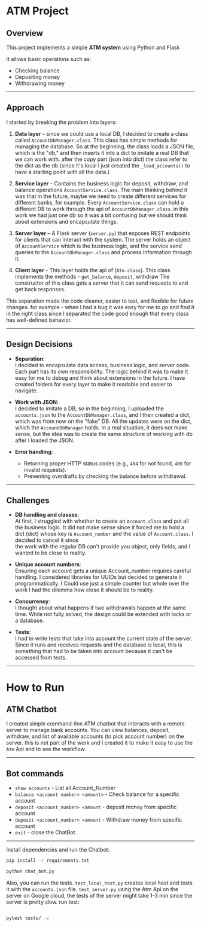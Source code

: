 # ATM Project

## Overview
This project implements a simple **ATM system** using Python and Flask


It allows basic operations such as:
- Checking balance
- Depositing money
- Withdrawing money


---

## Approach
I started by breaking the problem into layers:

1. **Data layer** – since we could use a local DB, I decided to create a class called `AccountDbManager.class`. This class has simple methods for managing the database. 
So at the beginning, the class loads a JSON file, which is the "db," and then inserts it into a dict to imitate a real DB that we can work with.
after the copy part (json into dict) the class refer to the dict as the db (since it's local I just created the `_load_accounts()`
to have a starting point with all the data.)


2. **Service layer** – Contains the business logic for deposit, withdraw, and balance operations `AccountService.class`.
The main thinking behind it was that in the future, maybe we need to create different services for different banks, for example. 
Every `AccountService.class` can hold a different DB to work through the api of `AccountDbManager.class`. in this work we had
just one db so it was a bit confusing but we should think about extensions and encapsulate things.


3. **Server layer** – A Flask server (`server.py`) that exposes REST endpoints for clients that can interact with the system.
The server holds an object of `AccountService` which is the business logic, and the service send queries to the  `AccountDbManager.class`
and process information through it.


4. **Client layer** - This layer holds the api of (`Atm.class`). This class implements the methods - `get_balance`, `deposit`,`withdraw 
    The constructor of this class gets a server that it can send requests to and get back responses. 

This separation made the code cleaner, easier to test, and flexible for future changes.
for example -  when I had a bug it was easy for me to go and find it in the right class since I separated the code
good enough that every class has well-defined behavior.

---

## Design Decisions
- **Separation**:  
  I decided to encapsulate data access, business logic, and server code. Each part has its own responsibility.
    The logic behind it was to make it easy for me to debug and think about extensions in the future. 
    I have created folders for every layer to make it readable and easier to navigate.

  
- **Work with JSON**:  
I decided to imitate a DB, so in the beginning, I uploaded the `accounts.json` to the `AccountDbManager.class`, and I then created 
a dict, which was from now on the "fake" DB. All the updates were on the dict, which the `AccountDbManager` holds. In a real situation, it does not make sense, but the idea was to create 
the same structure of working with db after I loaded the JSON. 


- **Error handling**:  
  - Returning proper HTTP status codes (e.g., `404` for not found, `400` for invalid requests).  
  - Preventing overdrafts by checking the balance before withdrawal. 

---

## Challenges
- **DB handling and classes**:  
At first, I struggled with whether to create an `Account.class` and put all the business logic. It did not make sense 
since it forced me to hold a dict (dict) whose key is `Account_number` and the value of `Account.class`. I decided to cancel it since  
the work with the regular DB can't provide you object, only fields, and I wanted to be close to reality. 


- **Unique account numbers**:  
  Ensuring each account gets a unique Account_number requires careful handling. I considered libraries for UUIDs but decided to generate it programmatically.
  I Could use just a simple counter but whole over the work I had the dilemma how close it should be to reality.


- **Concurrency**:  
  I thought about what happens if two withdrawals happen at the same time. While not fully solved, the design could be extended with locks or a database.


- **Tests**:  
I had to write tests that take into account the current state of the server.
Since it runs and receives requests and the database is local, this is something that had to be taken into account because it can't be accessed from tests. 

---



# How to Run

## ATM Chatbot

I created simple command-line ATM chatbot that interacts with a remote server to manage bank accounts.
You can view balances, deposit, withdraw, and list of available accounts (to pick account number) on the server. this is not part
of the work and I created it to make it easy to use the `Atm` Api and to see the workflow.

---

## Bot commands

- `show accounts` - List all Account_Number 
- `balance <account number> <amount>` - Check balance for a specific account
- `deposit <account_number> <amount` - deposit money from specific account 
- `deposit <account_number> <amount` - Withdraw money from specific account
- `exit` - close the ChatBot

---


Install dependencies and run the Chatbot:

```bash
pip install -r requirements.txt

python chat_bot.py


````

Also, you can run the tests. `test_local_host.py` creates local host and tests it with the `accounts.json` file.
`test_server.py` using the Atm Api on the server on Google cloud, the tests of the server might take 1-3 min since the
server is pretty slow.
run test:

```bash

pytest tests/ -v

```